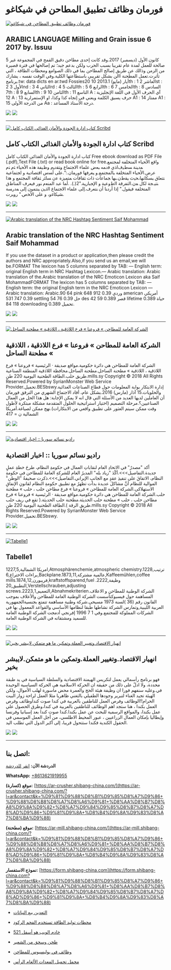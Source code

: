 # فورمان وظائف تطبيق المطاحن في شيكاغو

<a href="https://swt.shibang-china.com/?l=ar&img&k=%D9%81%D9%88%D8%B1%D9%85%D8%A7%D9%86+%D9%88%D8%B8%D8%A7%D8%A6%D9%81+%D8%AA%D8%B7%D8%A8%D9%8A%D9%82+%D8%A7%D9%84%D9%85%D8%B7%D8%A7%D8%AD%D9%86+%D9%81%D9%8A+%D8%B4%D9%8A%D9%83%D8%A7%D8%BA%D9%88" target="_blank">![فورمان وظائف تطبيق المطاحن في شيكاغو](http://static.shibang-china.com/all-800x300/535.jpg)</a>

## ARABIC LANGUAGE Milling and Grain issue 6 2017 by. Issuu
5 كانون الأول (ديسمبر) 2017.وقد كانت إحدى مطاحن دقيق القمح في المجموعة غير صالحة للعمل لمدة عام تقريبا بسبب الحرب ولكن بدعم جيد؛ تم إصالحها في فترة قصيرة من الزمن وذالك عن طريق إصالح المطاحن بما في ذلك الصوامع ومحطات الطاقة ، التي تأثرت.تعمل المطحنة االن بشكل تقريبي باستطاعتها الكلية.وفي الوقت نفسه ، يشارك برنامج.tw: data dicts en ar.twd Fossies20 أيار (مايو) 2013.1 10th : العاشر 2 1st : الأول 3 2nd : الثاني 4 3rd : الثالث 5 4th : الرابع 6 5th : الخامس 7 6th : السادس 8 7th : السابع 9 8th : الثامن 10 9th : التاسع 11 A : آي الحرف الأول في اللغة الإنجليزية 12 A : حرف يسبق الكلمة ويعني في إتجاه كذا وكذا، او الإستمرارية 13 A1 : ممتاز 14 A1 : من الدرجة الأولى 15 Aa : درجة الأستاذ المساعد.


<a href="https://whatsapp.shibangsoft.com/WhatsApp.php" target="_blank" title="WhatsApp">![](http://static.shibang-china.com/icon/whatsapp.png)</a> <a href="https://swt.shibang-china.com/?l=ar&icon&k=%D9%81%D9%88%D8%B1%D9%85%D8%A7%D9%86+%D9%88%D8%B8%D8%A7%D8%A6%D9%81+%D8%AA%D8%B7%D8%A8%D9%8A%D9%82+%D8%A7%D9%84%D9%85%D8%B7%D8%A7%D8%AD%D9%86+%D9%81%D9%8A+%D8%B4%D9%8A%D9%83%D8%A7%D8%BA%D9%88" target="_blank">![](http://static.shibang-china.com/icon/chat-ar.png)</a>

---

<a href="https://swt.shibang-china.com/?l=ar&img&k=%D9%81%D9%88%D8%B1%D9%85%D8%A7%D9%86+%D9%88%D8%B8%D8%A7%D8%A6%D9%81+%D8%AA%D8%B7%D8%A8%D9%8A%D9%82+%D8%A7%D9%84%D9%85%D8%B7%D8%A7%D8%AD%D9%86+%D9%81%D9%8A+%D8%B4%D9%8A%D9%83%D8%A7%D8%BA%D9%88" target="_blank">![كتاب ادارة الجودة والأمان الغذائى الكتاب كامل Scribd](http://static.shibang-china.com/all-800x300/1449.jpg)</a>

## كتاب ادارة الجودة والأمان الغذائى الكتاب كامل Scribd
كتاب ادارة الجودة والأمان الغذائى الكتاب كامل Free ebook download as PDF File (.pdf),Text File (.txt) or read book online for free.ﻭﺍﻗﻊ ﺍﻷﺤﻴﺎﺀ ﺍﻟﻤﺘﺨﻠﻔﺔ ﻟﻤﺠﺘﻤﻊ ﻤﺩﻴﻨﺔ ﺴﻁﻴﻑﻟﺫﻱ ﻗﺩﻤﻪ ﺒﻌﺽ ﻋﻠﻤﺎﺀ ﺍﻻﺠﺘﻤﺎﻉ ﻭﺘﻘﺩﻴﻡ ﻭﻅﻴﻔﺔ ﻫﺫﻩ ﺍﻷﺤﻴﺎﺀ ﺜﻡ ﺘﻡ ﻋﺭﺽ.ﺍﻷﺤﻴﺎﺀ ﺍﻟﻤﺘﺨﻠﻔﺔ ﺒﺎﻟﻤﺠﺘﻤﻊ.ﻭ ﻴﻌﺭﻓﻬﺎ ﻓﻭﺭﻤﺎﻥ.:&quot;.ﻋﻠﻰ ﺃﺴﺱ ﺍﻗﺘﺼﺎﺩﻴﺔ ﻭ ﺍﺠﺘﻤﺎﻋﻴﺔ ﺘﺘﻌﻠﻕ ﺒﺴﻜﺎﻨﻬﺎ،ﺤﻴﺙ ﻴﻘﻁﻥ.ﺒﻬﺎ ﺠﻤﺎﻋﺎﺕ ﺫﺍﺕ ﺜﻘﺎﻓﺎﺕ ﻤﺘﻤﻴﺯﺓ ﻋﻥ ﺴﺎﺌﺭ ﺜﻘﺎﻓﺔ ﺍﻟﻤﺠﺘﻤﻊ ﻭ ﻫﺫﺍ ﻨﺘﻴ.ﺠﺔ ﻟﻜل ﻤﻥ.ﺍﻟﺘﻔﺭﻗﺔ ﺍﻟﻁﻭﻋﻴﺔ ﻭ ﺍﻹﺠﺒﺎﺭﻴﺔ.&quot;2(.). .ﺃﻤﺎ ﻋﺒﺩ ﺍﻟﻤﻨﻌﻡ ﻨﻭﺭ ﻓﻴﻌﺭﻑ ﺍﻟﻤﻨﺎﻁﻕ ﺍﻟﻤﺘﺨﻠﻔﺔ ﻓﻴﻘﻭل.&quot; ﺇﺫﺍ ﺃﺭﺩﻨﺎ ﺃﻥ ﻨﺘﻌﺭﻑ.ﺇﻟﻰ ﻋﻠﻤﺎﺀ ﺍﻻﺠﺘﻤﺎﻉ ﺍﻟﺫﻴﻥ ﻴﻨﺘﻤﻭﻥ ﺇﻟﻰ ﻤﺩﺭﺴﺔ ﺸﻴﻜﺎﻏﻭ، ﻭ ﻋﻠﻰ ﺍﻷﺨﺹ.&quot; ﺭﻭﺒﺭﺕ.


<a href="https://whatsapp.shibangsoft.com/WhatsApp.php" target="_blank" title="WhatsApp">![](http://static.shibang-china.com/icon/whatsapp.png)</a> <a href="https://swt.shibang-china.com/?l=ar&icon&k=%D9%81%D9%88%D8%B1%D9%85%D8%A7%D9%86+%D9%88%D8%B8%D8%A7%D8%A6%D9%81+%D8%AA%D8%B7%D8%A8%D9%8A%D9%82+%D8%A7%D9%84%D9%85%D8%B7%D8%A7%D8%AD%D9%86+%D9%81%D9%8A+%D8%B4%D9%8A%D9%83%D8%A7%D8%BA%D9%88" target="_blank">![](http://static.shibang-china.com/icon/chat-ar.png)</a>

---

<a href="https://swt.shibang-china.com/?l=ar&img&k=%D9%81%D9%88%D8%B1%D9%85%D8%A7%D9%86+%D9%88%D8%B8%D8%A7%D8%A6%D9%81+%D8%AA%D8%B7%D8%A8%D9%8A%D9%82+%D8%A7%D9%84%D9%85%D8%B7%D8%A7%D8%AD%D9%86+%D9%81%D9%8A+%D8%B4%D9%8A%D9%83%D8%A7%D8%BA%D9%88" target="_blank">![Arabic translation of the NRC Hashtag Sentiment Saif Mohammad](http://static.shibang-china.com/all-800x300/791.jpg)</a>

## Arabic translation of the NRC Hashtag Sentiment Saif Mohammad
If you use the dataset in a product or application,then please credit the authors and NRC appropriately.Also,if you send us an email,we will be.FORMAT  The lexicon has 5 columns separated by TAB: — English term: original English term in NRC Hashtag Lexicon.— Arabic translation: Arabic translation of the.Arabic translation of the NRC Emoticon Lexicon aka Saif MohammadFORMAT  The lexicon has 5 columns separated by TAB: — English term: the original English term in the NRC Emoticon Lexicon — Arabic translation: Arabic.90 64 pink وردي 0.39 912 648 american أمريكي 0.39 747 531 settling حل 0.39 76 54 des قصر 0.389 59 42 lifetime حياة 0.389 118 84 downloading تحميل 0.389.


<a href="https://whatsapp.shibangsoft.com/WhatsApp.php" target="_blank" title="WhatsApp">![](http://static.shibang-china.com/icon/whatsapp.png)</a> <a href="https://swt.shibang-china.com/?l=ar&icon&k=%D9%81%D9%88%D8%B1%D9%85%D8%A7%D9%86+%D9%88%D8%B8%D8%A7%D8%A6%D9%81+%D8%AA%D8%B7%D8%A8%D9%8A%D9%82+%D8%A7%D9%84%D9%85%D8%B7%D8%A7%D8%AD%D9%86+%D9%81%D9%8A+%D8%B4%D9%8A%D9%83%D8%A7%D8%BA%D9%88" target="_blank">![](http://static.shibang-china.com/icon/chat-ar.png)</a>

---

<a href="https://swt.shibang-china.com/?l=ar&img&k=%D9%81%D9%88%D8%B1%D9%85%D8%A7%D9%86+%D9%88%D8%B8%D8%A7%D8%A6%D9%81+%D8%AA%D8%B7%D8%A8%D9%8A%D9%82+%D8%A7%D9%84%D9%85%D8%B7%D8%A7%D8%AD%D9%86+%D9%81%D9%8A+%D8%B4%D9%8A%D9%83%D8%A7%D8%BA%D9%88" target="_blank">![الشركة العامة للمطاحن » فروعنا » فرع اللاذقية ، اللاذقية » مطحنة الساحل](http://static.shibang-china.com/all-800x300/1291.jpg)</a>

## الشركة العامة للمطاحن » فروعنا » فرع اللاذقية ، اللاذقية » مطحنة الساحل
الشركة العامة للمطاحن هي دائرة حكومية.مواقع صديقة &middot; الرئيسية » فروعنا » فرع اللاذقية ، اللاذقية » مطحنة الساحل.مطحنة الساحل.محافظة اللاذقية المنطقة الصناعية طريق حلب.الطاقة الطحنية اليومية 220 طن.mills.sy Copyright © 2018 All Rights Reserved.Powered by SyrianMonster Web Service Provider.تحميل.BESbswy.إدارة الابتكار بوابة المعلومات حول قطاع الصناعات الغذائية والحلويات.15 آذار (مارس) 2016.بشكل عام، أفاد الاجتماع الشهري من الترقق فورمان أن العاملين لديها العديد من الأسئلة التي قال انه لا يمكن الإجابة: هل هذا الحل من العمال الصناعيين؟.مرحلة التصميم (اختيار استراتيجية الحلول المتقدمة مشكلة مبتكرة لأطول وقت ممكن سيتم العثور على تطبيق واقعي من الابتكارات).نهج ممكن لصياغة.أمريكا الشمالية ن = 417


<a href="https://whatsapp.shibangsoft.com/WhatsApp.php" target="_blank" title="WhatsApp">![](http://static.shibang-china.com/icon/whatsapp.png)</a> <a href="https://swt.shibang-china.com/?l=ar&icon&k=%D9%81%D9%88%D8%B1%D9%85%D8%A7%D9%86+%D9%88%D8%B8%D8%A7%D8%A6%D9%81+%D8%AA%D8%B7%D8%A8%D9%8A%D9%82+%D8%A7%D9%84%D9%85%D8%B7%D8%A7%D8%AD%D9%86+%D9%81%D9%8A+%D8%B4%D9%8A%D9%83%D8%A7%D8%BA%D9%88" target="_blank">![](http://static.shibang-china.com/icon/chat-ar.png)</a>

---

<a href="https://swt.shibang-china.com/?l=ar&img&k=%D9%81%D9%88%D8%B1%D9%85%D8%A7%D9%86+%D9%88%D8%B8%D8%A7%D8%A6%D9%81+%D8%AA%D8%B7%D8%A8%D9%8A%D9%82+%D8%A7%D9%84%D9%85%D8%B7%D8%A7%D8%AD%D9%86+%D9%81%D9%8A+%D8%B4%D9%8A%D9%83%D8%A7%D8%BA%D9%88" target="_blank">![راديو نسائم سوريا :: اخبار اقتصادية](http://static.shibang-china.com/all-800x300/1471.jpg)</a>

## راديو نسائم سوريا :: اخبار اقتصادية
أكد &quot;مصدرٌ&quot; في الاتحادِ العام لنقاباتِ العمال في حكومةِ النظام، طرحَ خطةِ عملٍ جديدة.التفاصيل&gt;&gt;&gt;.أكّدَ &quot;زياد بله&quot; المديرُ العام للشركةِ العامةَ للمطاحن في حكومةِ النظام، الاتفاقَ على تنفيذِ عقدٍ مع الجانبِ الإيراني.التفاصيل&gt;&gt;&gt;.ذكرت صحيفةُ &quot;الوطن&quot; الموالية للنظام أنَّ مشاكلَ عديدة بدأت تظهرُ مع تطبيق حكومةِ النظام لقانونِ الإنفاقِ الاستهلاكي.الشركة العامة للمطاحن » فروعنا » فرع مطاحن حلب ، حلب » مطحنة حلب.الشركة العامة للمطاحن هي دائرة حكومية.مواقع صديقة &middot; الرئيسية » فروعنا » فرع مطاحن حلب ، حلب » مطحنة حلب الحديثة.مطحنة حلب الحديثة.( تقع في ريف حلب طريق الرقة ).الطاقة الطحنية اليومية 220 طن.mills.sy Copyright © 2018 All Rights Reserved.Powered by SyrianMonster Web Service Provider.تحميل.BESbswy.


<a href="https://whatsapp.shibangsoft.com/WhatsApp.php" target="_blank" title="WhatsApp">![](http://static.shibang-china.com/icon/whatsapp.png)</a> <a href="https://swt.shibang-china.com/?l=ar&icon&k=%D9%81%D9%88%D8%B1%D9%85%D8%A7%D9%86+%D9%88%D8%B8%D8%A7%D8%A6%D9%81+%D8%AA%D8%B7%D8%A8%D9%8A%D9%82+%D8%A7%D9%84%D9%85%D8%B7%D8%A7%D8%AD%D9%86+%D9%81%D9%8A+%D8%B4%D9%8A%D9%83%D8%A7%D8%BA%D9%88" target="_blank">![](http://static.shibang-china.com/icon/chat-ar.png)</a>

---

<a href="https://swt.shibang-china.com/?l=ar&img&k=%D9%81%D9%88%D8%B1%D9%85%D8%A7%D9%86+%D9%88%D8%B8%D8%A7%D8%A6%D9%81+%D8%AA%D8%B7%D8%A8%D9%8A%D9%82+%D8%A7%D9%84%D9%85%D8%B7%D8%A7%D8%AD%D9%86+%D9%81%D9%8A+%D8%B4%D9%8A%D9%83%D8%A7%D8%BA%D9%88" target="_blank">![Tabelle1](http://static.shibang-china.com/all-800x300/609.jpg)</a>

## Tabelle1
1227,امريكا الشمالية,5,Atmosphärenchemie,atmospheric chemistry.1228,ترتيب براءات الاختراع,6,Backplane.1873,عالمية مشتركة,11,Kaffeemühlen,coffee mills.1874,فريبورن,12,kraftstoffsparend,fuel .2222,وظيفة التطبيق,20,Verstellschrauben,adjusting screws.2223,التعميم,1,Abnahmekriterien.الشركة الوطنية للمطاحن و الاعلاف المساهمة حول فيسبوكتأسست الشركة الوطنية العامة للمطاحن والأعلاف بموجب القانون رقم (36 )لسنة 1973 مسيحي.شركة وطنية مساهمة تتمتع بجنسيةالجمهورية العربية الليبية,وتمارس الشركة نشاطها طبقا لنظامها الأساسي والقواعد المعمول بها في الشركات المملوكة للمجتمع.وفي 1 7 1996 إفرنجي أدمجت الشركة الوطنية العامة للسميد ومشتقاته في الشركة الوطنية العامة.


<a href="https://whatsapp.shibangsoft.com/WhatsApp.php" target="_blank" title="WhatsApp">![](http://static.shibang-china.com/icon/whatsapp.png)</a> <a href="https://swt.shibang-china.com/?l=ar&icon&k=%D9%81%D9%88%D8%B1%D9%85%D8%A7%D9%86+%D9%88%D8%B8%D8%A7%D8%A6%D9%81+%D8%AA%D8%B7%D8%A8%D9%8A%D9%82+%D8%A7%D9%84%D9%85%D8%B7%D8%A7%D8%AD%D9%86+%D9%81%D9%8A+%D8%B4%D9%8A%D9%83%D8%A7%D8%BA%D9%88" target="_blank">![](http://static.shibang-china.com/icon/chat-ar.png)</a>

---

<a href="https://swt.shibang-china.com/?l=ar&img&k=%D9%81%D9%88%D8%B1%D9%85%D8%A7%D9%86+%D9%88%D8%B8%D8%A7%D8%A6%D9%81+%D8%AA%D8%B7%D8%A8%D9%8A%D9%82+%D8%A7%D9%84%D9%85%D8%B7%D8%A7%D8%AD%D9%86+%D9%81%D9%8A+%D8%B4%D9%8A%D9%83%D8%A7%D8%BA%D9%88" target="_blank">![انهيار الاقتصاد.وتغيير العملة.وتمكين ما هو متمكن.لايبشر بخير](http://static.shibang-china.com/all-800x300/931.jpg)</a>

## انهيار الاقتصاد.وتغيير العملة.وتمكين ما هو متمكن.لايبشر بخير
فهو برنامج رأسمالي يعمل لتكريس الهيمنة الاقتصادية والسلطة السياسية في يد طبقة محددة، ولا ادلّ على ذلك من حقيقة ان الحركة الاسلامية هي الحركة السياسية الوحيدة في.وعليه سنفهم فورا ان وظيفة هيئة الحج والعمرة محض ماسورة لهلب الأموال، ولكن الهيئة تجيد الغناء لتبرير وجودها الطفيلي بالتغني ظاهريا مثلا العمل لراحة زوار البيت الحرام!!الوظائف وفرص العمل للناطقين بالعربية في كندا صوت كنداوظائف وفرص العمل بكندا ، هنا ستجد اهم الوظائف للناطقين بالعربية في كندا،وطرق الحصول علي عمل بكندا، والمواقع الرسمية للبحث عن عمل بكندا.كندا صوت كندا بعد إسبانيا وفرنسا وإيطاليا بإمكان العمال الزراعيين ، عبور المحيط الاطلسي، من أجل العمل الموسمي في الحقول الكندية فكندا ستتحول قريبا، إلى أكبر الدول التي تطلب اليد.


<a href="https://whatsapp.shibangsoft.com/WhatsApp.php" target="_blank" title="WhatsApp">![](http://static.shibang-china.com/icon/whatsapp.png)</a> <a href="https://swt.shibang-china.com/?l=ar&icon&k=%D9%81%D9%88%D8%B1%D9%85%D8%A7%D9%86+%D9%88%D8%B8%D8%A7%D8%A6%D9%81+%D8%AA%D8%B7%D8%A8%D9%8A%D9%82+%D8%A7%D9%84%D9%85%D8%B7%D8%A7%D8%AD%D9%86+%D9%81%D9%8A+%D8%B4%D9%8A%D9%83%D8%A7%D8%BA%D9%88" target="_blank">![](http://static.shibang-china.com/icon/chat-ar.png)</a>

---
## اتصل بنا:

**الدردشة الآن:** [انقر للدردشة](https://swt.shibang-china.com?l=ar&contact&k=%D9%81%D9%88%D8%B1%D9%85%D8%A7%D9%86+%D9%88%D8%B8%D8%A7%D8%A6%D9%81+%D8%AA%D8%B7%D8%A8%D9%8A%D9%82+%D8%A7%D9%84%D9%85%D8%B7%D8%A7%D8%AD%D9%86+%D9%81%D9%8A+%D8%B4%D9%8A%D9%83%D8%A7%D8%BA%D9%88)

**WhatsApp:**  [+8613621919955](https://whatsapp.shibangsoft.com/WhatsApp.php)

**موقع (كسارة):** [https://ar-crusher.shibang-china.com/](https://ar-crusher.shibang-china.com/?l=ar&contact&k=%D9%81%D9%88%D8%B1%D9%85%D8%A7%D9%86+%D9%88%D8%B8%D8%A7%D8%A6%D9%81+%D8%AA%D8%B7%D8%A8%D9%8A%D9%82+%D8%A7%D9%84%D9%85%D8%B7%D8%A7%D8%AD%D9%86+%D9%81%D9%8A+%D8%B4%D9%8A%D9%83%D8%A7%D8%BA%D9%88)

**موقع (مطحنة):** [https://ar-mill.shibang-china.com/](https://ar-mill.shibang-china.com/?l=ar&contact&k=%D9%81%D9%88%D8%B1%D9%85%D8%A7%D9%86+%D9%88%D8%B8%D8%A7%D8%A6%D9%81+%D8%AA%D8%B7%D8%A8%D9%8A%D9%82+%D8%A7%D9%84%D9%85%D8%B7%D8%A7%D8%AD%D9%86+%D9%81%D9%8A+%D8%B4%D9%8A%D9%83%D8%A7%D8%BA%D9%88)

**نموذج الاستفسار:** [https://form.shibang-china.com](https://form.shibang-china.com?l=ar&contact&k=%D9%81%D9%88%D8%B1%D9%85%D8%A7%D9%86+%D9%88%D8%B8%D8%A7%D8%A6%D9%81+%D8%AA%D8%B7%D8%A8%D9%8A%D9%82+%D8%A7%D9%84%D9%85%D8%B7%D8%A7%D8%AD%D9%86+%D9%81%D9%8A+%D8%B4%D9%8A%D9%83%D8%A7%D8%BA%D9%88)

* [التعدين بيع النباتات](../29/%D8%A7%D9%84%D8%AA%D8%B9%D8%AF%D9%8A%D9%86%20%D8%A8%D9%8A%D8%B9%20%D8%A7%D9%84%D9%86%D8%A8%D8%A7%D8%AA%D8%A7%D8%AA.md)

* [محطات توليد الطاقة تستخدم الفحم الركود](../30/%D9%85%D8%AD%D8%B7%D8%A7%D8%AA%20%D8%AA%D9%88%D9%84%D9%8A%D8%AF%20%D8%A7%D9%84%D8%B7%D8%A7%D9%82%D8%A9%20%D8%AA%D8%B3%D8%AA%D8%AE%D8%AF%D9%85%20%D8%A7%D9%84%D9%81%D8%AD%D9%85%20%D8%A7%D9%84%D8%B1%D9%83%D9%88%D8%AF.md)

* [521 خادم الويب هو أسفل](../26/521%20%D8%AE%D8%A7%D8%AF%D9%85%20%D8%A7%D9%84%D9%88%D9%8A%D8%A8%20%D9%87%D9%88%20%D8%A3%D8%B3%D9%81%D9%84.md)

* [طحن وسحق من الشعير](../26/%D8%B7%D8%AD%D9%86%20%D9%88%D8%B3%D8%AD%D9%82%20%D9%85%D9%86%20%D8%A7%D9%84%D8%B4%D8%B9%D9%8A%D8%B1.md)

* [وظائف في بوليسيوس للمطاحن](../29/%D9%88%D8%B8%D8%A7%D8%A6%D9%81%20%D9%81%D9%8A%20%D8%A8%D9%88%D9%84%D9%8A%D8%B3%D9%8A%D9%88%D8%B3%20%D9%84%D9%84%D9%85%D8%B7%D8%A7%D8%AD%D9%86.md)

* [محمل تحميل المعدات الألغام الرأس](../26/%D9%85%D8%AD%D9%85%D9%84%20%D8%AA%D8%AD%D9%85%D9%8A%D9%84%20%D8%A7%D9%84%D9%85%D8%B9%D8%AF%D8%A7%D8%AA%20%D8%A7%D9%84%D8%A3%D9%84%D8%BA%D8%A7%D9%85%20%D8%A7%D9%84%D8%B1%D8%A3%D8%B3.md)